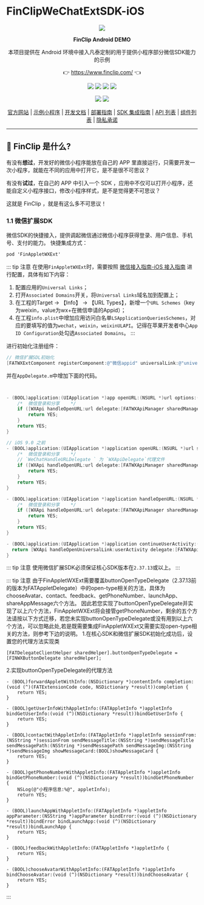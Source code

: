 # FinClipWeChatExtSDK-iOS

<p align="center">
    <a href="https://www.finclip.com?from=github">
    <img width="auto" src="https://www.finclip.com/mop/document/images/logo.png">
    </a>
</p>

<p align="center"> 
    <strong>FinClip Android DEMO</strong></br>
<p>
<p align="center"> 
        本项目提供在 Android 环境中接入凡泰定制的用于提供小程序部分微信SDK能力的示例
<p>

<p align="center"> 
	👉 <a href="https://www.finclip.com?from=github">https://www.finclip.com/</a> 👈
</p>

<div align="center">

<a href="#"><img src="https://img.shields.io/badge/%E4%B8%93%E5%B1%9E%E5%BC%80%E5%8F%91%E8%80%85-20000%2B-brightgreen"></a>
<a href="#"><img src="https://img.shields.io/badge/%E5%B7%B2%E4%B8%8A%E6%9E%B6%E5%B0%8F%E7%A8%8B%E5%BA%8F-6000%2B-blue"></a>
<a href="#"><img src="https://img.shields.io/badge/%E5%B7%B2%E9%9B%86%E6%88%90%E5%B0%8F%E7%A8%8B%E5%BA%8F%E5%BA%94%E7%94%A8-75%2B-yellow"></a>
<a href="#"><img src="https://img.shields.io/badge/%E5%AE%9E%E9%99%85%E8%A6%86%E7%9B%96%E7%94%A8%E6%88%B7-2500%20%E4%B8%87%2B-orange"></a>

<a href="https://www.zhihu.com/org/finchat"><img src="https://img.shields.io/badge/FinClip--lightgrey?logo=zhihu&style=social"></a>
<a href="https://www.finclip.com/blog/"><img src="https://img.shields.io/badge/FinClip%20Blog--lightgrey?logo=ghost&style=social"></a>



</div>

<p align="center">

<div align="center">

[官方网站](https://www.finclip.com/) | [示例小程序](https://www.finclip.com/#/market) | [开发文档](https://www.finclip.com/mop/document/) | [部署指南](https://www.finclip.com/mop/document/introduce/quickStart/cloud-server-deployment-guide.html) | [SDK 集成指南](https://www.finclip.com/mop/document/introduce/quickStart/intergration-guide.html) | [API 列表](https://www.finclip.com/mop/document/develop/api/overview.html) | [组件列表](https://www.finclip.com/mop/document/develop/component/overview.html) | [隐私承诺](https://www.finclip.com/mop/document/operate/safety.html)

</div>

-----
## 🤔 FinClip 是什么?

有没有**想过**，开发好的微信小程序能放在自己的 APP 里直接运行，只需要开发一次小程序，就能在不同的应用中打开它，是不是很不可思议？

有没有**试过**，在自己的 APP 中引入一个 SDK ，应用中不仅可以打开小程序，还能自定义小程序接口，修改小程序样式，是不是觉得更不可思议？

这就是 FinClip ，就是有这么多不可思议！

### 1.1 微信扩展SDK
微信SDK的快捷接入，提供调起微信通过微信小程序获得登录、用户信息、手机号、支付的能力。
快捷集成方式：
```objectivec
pod 'FinAppletWXExt'
```
::: tip 注意
在使用`FinAppletWXExt`时，需要按照 [微信接入指南-iOS 接入指南](https://open.weixin.qq.com/cgi-bin/showdocument?action=dir_list&t=resource/res_list&verify=1&id=1417694084&token=&lang=zh_CN) 进行配置，具体有如下内容：

1. 配置应用的`Universal Links`；
2. 打开`Associated Domains`开关，将`Universal Links`域名加到配置上；
3. 在工程的Target -> 【Info】 -> 【URL Types】，新增一个`URL Schemes`（key为weixin，value为wx+在微信申请的Appid）；
4. 在工程`info.plist`中增加应用访问白名单`LSApplicationQueriesSchemes`，对应的要填写的值为`wechat`，`weixin`，`weixinULAPI`。记得在苹果开发者中心`App ID Configuration`处勾选`Associated Domains`。
:::

进行初始化注册组件：
```objectivec
// 微信扩展SDL初始化
[FATWXExtComponent registerComponent:@"微信appid" universalLink:@"universalLink"];
```

并在`AppDelegate.m`中增加下面的代码。

```objectivec


- (BOOL)application:(UIApplication *)app openURL:(NSURL *)url options:(NSDictionary<UIApplicationOpenURLOptionsKey,id> *)options {
    /*  微信登录和分享    */
    if ([WXApi handleOpenURL:url delegate:[FATWXApiManager sharedManager]]) {
        return YES;
    }
    return YES;
}

// iOS 9.0 之前
- (BOOL)application:(UIApplication *)application openURL:(NSURL *)url sourceApplication:(NSString *)sourceApplication annotation:(id)annotation{
    /*  微信登录和分享    */
    // `WeChatHandleURLDelegate ` 为 `WXApiDelegate`代理文件
    if ([WXApi handleOpenURL:url delegate:[FATWXApiManager sharedManager]]) {
        return YES;
    }
    return YES;
}

- (BOOL)application:(UIApplication *)application handleOpenURL:(NSURL *)url{
    /*  微信登录和分享    */
    if ([WXApi handleOpenURL:url delegate:[FATWXApiManager sharedManager]]) {
        return YES;
    }
    return YES;
}

- (BOOL)application:(UIApplication *)application continueUserActivity:(NSUserActivity *)userActivity restorationHandler:(void (^)(NSArray<id<UIUserActivityRestoring>> * _Nullable))restorationHandler {
  return [WXApi handleOpenUniversalLink:userActivity delegate:[FATWXApiManager sharedManager]];
}
```
::: tip 注意
使用微信扩展SDK必须保证核心SDK版本在`2.37.13`或以上。
:::

::: tip 注意
由于FinAppletWXExt需要覆盖buttonOpenTypeDelegate（2.37.13前的版本为FATAppletDelegate）中的open-type相关的方法，具体为chooseAvatar、contact、feedback、getPhoneNumber、launchApp、shareAppMessage六个方法。
因此若您实现了buttonOpenTypeDelegate并实现了以上六个方法，FinAppletWXExt将会接管getPhoneNumber，剩余的五个方法请按以下方式迁移，若您未实现buttonOpenTypeDelegate或没有用到以上六个方法，可以忽略此处,若是既需要集成FinAppletWXExt又需要实现open-type相关的方法，则参考下边的说明。
1.在核心SDK和微信扩展SDK初始化成功后，设置您的代理方法实现类
```
[FATDelegateClientHelper sharedHelper].buttonOpenTypeDelegate = [FINWXButtonDelegate sharedHelper];
```
2.实现buttonOpenTypeDelegate的代理方法
```
- (BOOL)forwardAppletWithInfo:(NSDictionary *)contentInfo completion:(void (^)(FATExtensionCode code, NSDictionary *result))completion {
    return YES;
}

- (BOOL)getUserInfoWithAppletInfo:(FATAppletInfo *)appletInfo bindGetUserInfo:(void (^)(NSDictionary *result))bindGetUserInfo {
    return YES;
}

- (BOOL)contactWithAppletInfo:(FATAppletInfo *)appletInfo sessionFrom:(NSString *)sessionFrom sendMessageTitle:(NSString *)sendMessageTitle sendMessagePath:(NSString *)sendMessagePath sendMessageImg:(NSString *)sendMessageImg showMessageCard:(BOOL)showMessageCard {
    return YES;
}

- (BOOL)getPhoneNumberWithAppletInfo:(FATAppletInfo *)appletInfo bindGetPhoneNumber:(void (^)(NSDictionary *result))bindGetPhoneNumber {
    NSLog(@"小程序信息:%@", appletInfo);
    return YES;
}

- (BOOL)launchAppWithAppletInfo:(FATAppletInfo *)appletInfo appParameter:(NSString *)appParameter bindError:(void (^)(NSDictionary *result))bindError bindLaunchApp:(void (^)(NSDictionary *result))bindLaunchApp {
    return YES;
}

- (BOOL)feedbackWithAppletInfo:(FATAppletInfo *)appletInfo {
    return YES;
}

- (BOOL)chooseAvatarWithAppletInfo:(FATAppletInfo *)appletInfo bindChooseAvatar:(void (^)(NSDictionary *result))bindChooseAvatar {
    return YES;
}
```
:::

